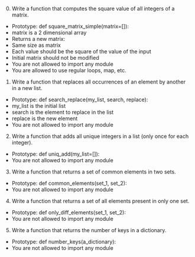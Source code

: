 0. Write a function that computes the square value of all integers of a matrix.
- Prototype: def square_matrix_simple(matrix=[]):
- matrix is a 2 dimensional array
- Returns a new matrix:
- Same size as matrix
- Each value should be the square of the value of the input
- Initial matrix should not be modified
- You are not allowed to import any module
- You are allowed to use regular loops, map, etc.

1. Write a function that replaces all occurrences of an element by another in a new list.
- Prototype: def search_replace(my_list, search, replace):
- my_list is the initial list
- search is the element to replace in the list
- replace is the new element
- You are not allowed to import any module

2. Write a function that adds all unique integers in a list (only once for each integer).
- Prototype: def uniq_add(my_list=[]):
- You are not allowed to import any module

3. Write a function that returns a set of common elements in two sets.
- Prototype: def common_elements(set_1, set_2):
- You are not allowed to import any module

4. Write a function that returns a set of all elements present in only one set.
- Prototype: def only_diff_elements(set_1, set_2):
- You are not allowed to import any module

5. Write a function that returns the number of keys in a dictionary.
- Prototype: def number_keys(a_dictionary):
- You are not allowed to import any module
